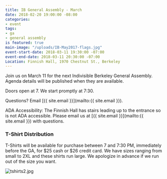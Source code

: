```yaml
---
title: IB General Assembly - March
date: 2018-02-20 19:00:00 -08:00
categories:
- event
tags:
- ga
- general assembly
is featured: true
main-image: "/uploads/IB-May2017-flags.jpg"
event-start-date: 2018-03-11 19:30:00 -07:00
event-end-date: 2018-03-11 20:30:00 -07:00
Location: Finnish Hall, 1970 Chestnut St., Berkeley
---
```


Join us on March 11 for the next Indivisible Berkeley General Assembly. Agenda details will be published when they are available.

Doors open at 7. We start promptly at 7:30.


Questions? Email [{{ site.email }}](mailto:{{ site.email }}).

ADA Accessibility: The Finnish Hall has stairs leading up to the entrance so is not ADA accessible. Please email us at [{{ site.email }}](mailto:{{ site.email }}) with questions.

### T-Shirt Distribution

T-Shirts will be available for purchase between 7 and 7:30 PM, immediately before the GA, for $25 cash or $26 credit card. We have sizes ranging from small to 2XL and these shirts run large. We apologize in advance if we run out of the size you want.

![tshirts2.jpg](/uploads/tshirts2.jpg)